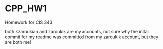 # CPP_HW1
Homework for CIS 343

both kzaroukian and zaroukik are my accounts, not sure why the inital commit for my readme was committed from my zaroukik account, but they are both me! 
